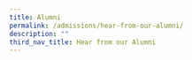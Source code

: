```yaml
---
title: Alumni
permalink: /admissions/hear-from-our-alumni/
description: ""
third_nav_title: Hear from our Alumni
---
```

